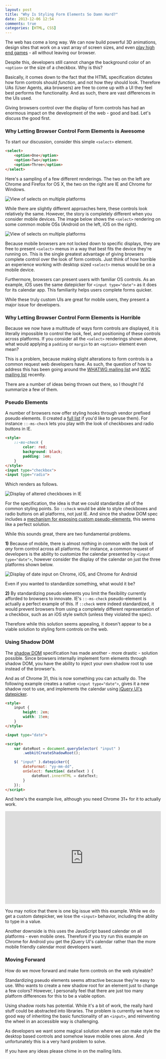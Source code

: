 ```yaml
---
layout: post
title: "Why Is Styling Form Elements So Damn Hard?"
date: 2013-12-06 12:54
comments: true
categories: [HTML, CSS]
---
```


The web has come a long way. We can now build powerful 3D animations, design sites that work on a vast array of screen sizes, and even [play high end games](https://brendaneich.com/2013/03/the-web-is-the-game-platform/) - all without leaving our browser.

Despite this, developers still cannot change the background color of an `<option>` or the size of a checkbox. Why is this?

Basically, it comes down to the fact that the HTML specification dictates how form controls should *function*, and not how they should look. Therefore UAs (User Agents, aka browsers) are free to come up with a UI they feel best performs the functionality. And as such, there are vast differences in the UIs used.

Giving browsers control over the display of form controls has had an enormous impact on the development of the web - good and bad. Let's discuss the good first.

<!--more-->

### Why Letting Browser Control Form Elements is Awesome

To start our discussion, consider this simple `<select>` element.

``` html
<select>
    <option>One</option>
    <option>Two</option>
    <option>Three</option>
</select>
```

Here's a sampling of a few different renderings. The two on the left are Chrome and Firefox for OS X, the two on the right are IE and Chrome for Windows.

<img src="/images/posts/2013-12-06/selects.png" alt="View of selects on multiple platforms">

While there are slightly different approaches here, these controls look relatively the same. However, the story is completely different when you consider mobile devices. The image below shows the `<select>` rendering on some common mobile OSs (Android on the left, iOS on the right).

<img src="/images/posts/2013-12-06/selects-mobile.png" alt="View of selects on multiple platforms">

Because mobile browsers are not locked down to specific displays, they are free to present `<select>` menus in a way that best fits the device they're running on. This is the single greatest advantage of giving browsers complete control over the look of form controls. Just think of how horrible an experience working with desktop sized `<select>` menus would be on a mobile device.

Furthermore, browsers can present users with familiar OS controls. As an example, iOS uses the same datepicker for `<input type="date">` as it does for its calendar app. This familiarity helps users complete forms quicker.

While these truly custom UIs are great for mobile users, they present a major issue for developers.

### Why Letting Browser Control Form Elements is Horrible

Because we now have a multitude of ways form controls are displayed, it is literally impossible to control the look, feel, and positioning of these controls across platforms. If you consider all the `<select>` renderings shown above, what would applying a `padding` or `margin` to an `<option>` element even mean?

This is a problem, because making slight alterations to form controls is a common request web developers have. As such, the question of how to address this has been going around the [WHATWG mailing list](http://www.whatwg.org/mailing-list#specs) and [W3C mailing list](http://lists.w3.org/) recently.

There are a number of ideas being thrown out there, so I thought I'd summarize a few of them.

### Pseudo Elements

A number of browsers now offer styling hooks through vendor prefixed pseudo elements. (I created a [full list](/2013/12/06/why-is-styling-form-elements-so-damn-hard/) if you'd like to peruse them). For instance `::-ms-check` lets you play with the look of checkboxes and radio buttons in IE.

``` html
<style>
    ::-ms-check {
        color: red;
        background: black;
        padding: 1em;
    }
</style>
<input type="checkbox">
<input type="radio">
```

Which renders as follows.

<img src="/images/posts/2013-04-15/trident-radio-checkbox.png" alt="Display of altered checkboxes in IE">

For the specification, the idea is that we could standardize all of the common styling points. So `::check` would be able to style checkboxes and radio buttons on all platforms, not just IE. And since the shadow DOM spec includes a [mechanism for exposing custom pseudo-elements](http://www.w3.org/TR/shadow-dom/#custom-pseudo-elements), this seems like a perfect solution.

While this sounds great, there are two fundamental problems.

**1)** Because of mobile, there is almost nothing in common with the look of *any* form control across all platforms. For instance, a common request of developers is the ability to customize the calendar presented by `<input type="date">`, however consider the display of the calendar on just the three platforms shown below.

<img src="/images/posts/2013-12-06/calendars.png" alt="Display of date input on Chrome, iOS, and Chrome for Android">

Even if you wanted to standardize something, what would it be?

**2)** By standardizing pseudo elements you limit the flexibility currently afforded to browsers to innovate. IE's `::-ms-check` pseudo-element is actually a perfect example of this. If `::check` were indeed standardized, it would prevent browsers from using a completely different representation of a checkbox, such as an iOS style switch (unless they violated the spec).

Therefore while this solution seems appealing, it doesn't appear to be a viable solution to styling form controls on the web.

### Using Shadow DOM

The [shadow DOM](http://www.w3.org/TR/shadow-dom/) specification has made another - more drastic - solution possible. Since browsers internally implement form elements through shadow DOM, you have the ability to inject your own shadow root to use instead of the browser's.

And as of Chrome 31, this is now something you can actually do. The following example creates a native `<input type="date">`, gives it a new shadow root to use, and implements the calendar using [jQuery UI's datepicker](http://jqueryui.com/datepicker/).

``` html
<style>
    input {
        height: 2em;
        width: 15em;
    }
</style>

<input type="date">

<script>
    var dateRoot = document.querySelector( "input" )
        .webkitCreateShadowRoot();

    $( "input" ).datepicker({
        dateFormat: "yy-mm-dd",
        onSelect: function( dateText ) {
            dateRoot.innerHTML = dateText;
        }
    });
</script>
```

And here's the example live, although you need Chrome 31+ for it to actually work.

<iframe width="100%" height="300" src="http://jsfiddle.net/tj_vantoll/6qadQ/embedded/result,html,js,css" allowfullscreen="allowfullscreen" frameborder="0"></iframe>

You may notice that there is one big issue with this example. While we do get a custom datepicker, we lose the `<input>` behavior, including the ability to type in a value.

Another downside is this uses the JavaScript based calendar on all platforms - even mobile ones. Therefore if you try run this example on Chrome for Android you get the jQuery UI's calendar rather than the more mobile friendly calendar most developers want.

### Moving Forward

How do we move forward and make form controls on the web styleable?

Standardizing pseudo elements seems attractive because they're easy to use. Who wants to create a new shadow root for an element just to change a few colors? However, I personally feel that there are just too many platform differences for this to be a viable option.

Using shadow roots has potential. While it's a bit of work, the really hard stuff could be abstracted into libraries. The problem is currently we have no good way of inheriting the basic functionality of an `<input>`, and reinventing the wheel in an accessible way is challenging.

As developers we want some magical solution where we can make style the desktop based controls and somehow leave mobile ones alone. And unfortunately this is a very hard problem to solve.

If you have any ideas please chime in on the mailing lists.
